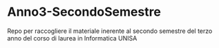 # Anno3-SecondoSemestre
Repo per raccogliere il materiale inerente al secondo semestre del terzo anno del corso di laurea in Informatica UNISA
